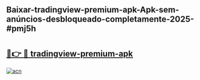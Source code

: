 ## Baixar-tradingview-premium-apk-Apk-sem-anúncios-desbloqueado-completamente-2025-#pmj5h

# <h2><a href="https://ainizakaria.my?title=tradingview-premium-apk&ref=22M">🔗👉 🔴 tradingview-premium-apk</a></h2>

[![acn](https://github.com/user-attachments/assets/0f9c940e-d8b0-45ae-aac7-cd30a18b3e1c)](https://ainizakaria.my?title=tradingview-premium-apk&ref=22M)

